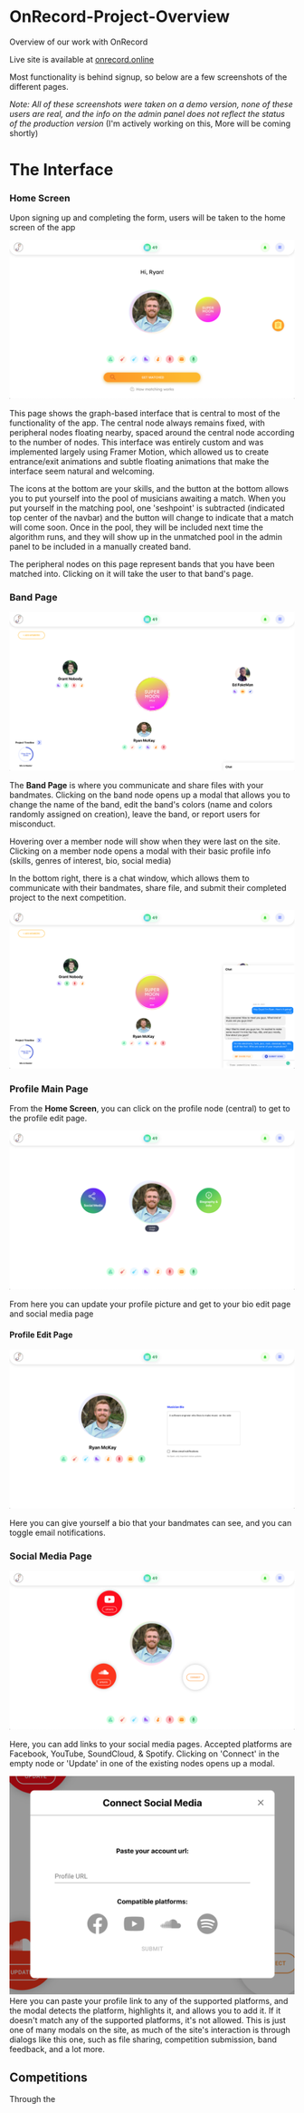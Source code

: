 # OnRecord-Project-Overview
Overview of our work with OnRecord

Live site is available at [onrecord.online](https://onrecord.online/)

Most functionality is behind signup, so below are a few screenshots of the different pages.

*Note: All of these screenshots were taken on a demo version, none of these users are real, and the info on the admin panel does not reflect the status of the production version*
(I'm actively working on this, More will be coming shortly)

# The Interface

### Home Screen
Upon signing up and completing the form, users will be taken to the home screen of the app

![App Home](App_Home.png)

This page shows the graph-based interface that is central to most of the functionality of the app. 
The central node always remains fixed, with peripheral nodes floating nearby, spaced around the central node according to the number of nodes. 
This interface was entirely custom and was implemented largely using Framer Motion, which allowed us to create entrance/exit animations and subtle
floating animations that make the interface seem natural and welcoming. 

The icons at the bottom are your skills, and the button at the bottom allows you to put yourself into the pool of musicians awaiting a match. When you 
put yourself in the matching pool, one 'seshpoint' is subtracted (indicated top center of the navbar) and the button will change to indicate that a 
match will come soon. Once in the pool, they will be included next time the algorithm runs, and they will show up in the unmatched pool in the admin panel 
to be included in a manually created band.

The peripheral nodes on this page represent bands that you have been matched into. Clicking on it will take the user to that band's page.

### Band Page

![Band Page](Band_Page.png)

The **Band Page** is where you communicate and share files with your bandmates. Clicking on the band node opens up a modal that allows you to change the name of the band, edit the band's colors (name and colors randomly assigned on creation), leave the band, or report users for misconduct.

Hovering over a member node will show when they were last on the site. Clicking on a member node opens a modal with their basic profile info (skills, genres of interest, bio, social media)

In the bottom right, there is a chat window, which allows them to communicate with their bandmates, share file, and submit their completed project to the next competition.

![Band Chat](Band_Page_w_Chat.png)


### Profile Main Page
From the **Home Screen**, you can click on the profile node (central) to get to the profile edit page.

![Profile Page](Edit_Profile.png)

From here you can update your profile picture and get to your bio edit page and social media page

#### Profile Edit Page
![Profile Page](Bio_Page.png)

Here you can give yourself a bio that your bandmates can see, and you can toggle email notifications.


### Social Media Page
![Social Media Page](Social_Media.png)

Here, you can add links to your social media pages. Accepted platforms are Facebook, YouTube, SoundCloud, & Spotify. Clicking on 'Connect' in the empty node or 'Update' in one of the existing nodes opens up a modal.

![Social Media Modal](Social_Media_Modal.png)
Here you can paste your profile link to any of the supported platforms, and the modal detects the platform, highlights it, and allows you to add it. If it doesn't match any of the supported platforms, it's not allowed. This is just one of many modals on the site, as much of the site's interaction is through dialogs like this one, such as file sharing, competition submission, band feedback, and a lot more.


## Competitions
Through the 


